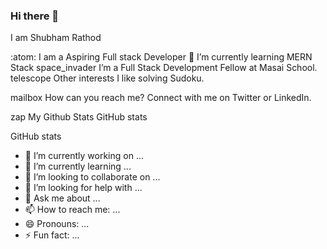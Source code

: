 ### Hi there 👋
I am Shubham Rathod

:atom: I am a Aspiring Full stack Developer
:seedling: I’m currently learning MERN Stack
space_invader I’m a Full Stack Development Fellow at Masai School.
telescope Other interests
I like solving Sudoku.

mailbox How can you reach me?
Connect with me on Twitter or LinkedIn.

zap My Github Stats
GitHub stats

GitHub stats

<!--
**shubham-rathod1/shubham-rathod1** is a ✨ _special_ ✨ repository because its `README.md` (this file) appears on your GitHub profile.

Here are some ideas to get you started: -->

- 🔭 I’m currently working on ...
- 🌱 I’m currently learning ...
- 👯 I’m looking to collaborate on ...
- 🤔 I’m looking for help with ...
- 💬 Ask me about ...
- 📫 How to reach me: ...
- 😄 Pronouns: ...
- ⚡ Fun fact: ...

